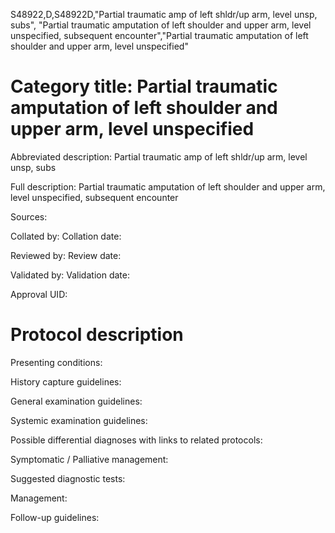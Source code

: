 S48922,D,S48922D,"Partial traumatic amp of left shldr/up arm, level unsp, subs", "Partial traumatic amputation of left shoulder and upper arm, level unspecified, subsequent encounter","Partial traumatic amputation of left shoulder and upper arm, level unspecified"
# Category title: Partial traumatic amputation of left shoulder and upper arm, level unspecified

Abbreviated description: Partial traumatic amp of left shldr/up arm, level unsp, subs

Full description: Partial traumatic amputation of left shoulder and upper arm, level unspecified, subsequent encounter

Sources:

Collated by:
Collation date:

Reviewed by:
Review date:

Validated by:
Validation date:

Approval UID:

# Protocol description

Presenting conditions:

History capture guidelines:

General examination guidelines:

Systemic examination guidelines:

Possible differential diagnoses with links to related protocols:

Symptomatic / Palliative management:

Suggested diagnostic tests:

Management:

Follow-up guidelines:
